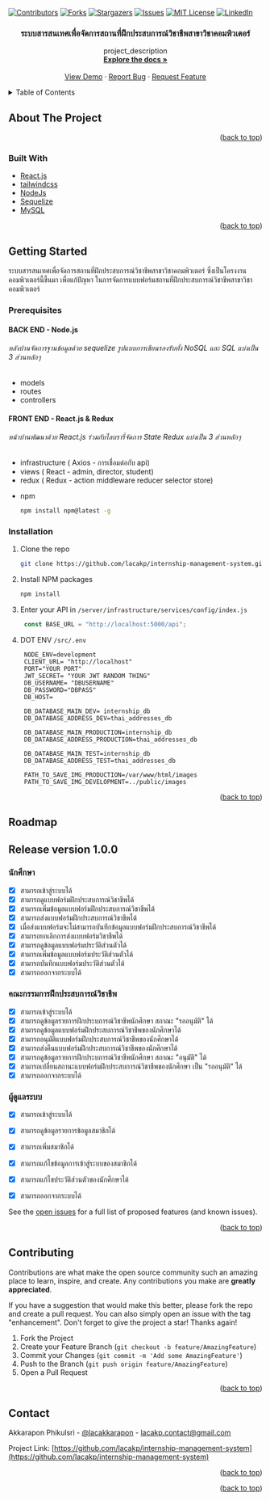 <div id="top"></div>
<!--
*** Thanks for checking out the Best-README-Template. If you have a suggestion
*** that would make this better, please fork the repo and create a pull request
*** or simply open an issue with the tag "enhancement".
*** Don't forget to give the project a star!
*** Thanks again! Now go create something AMAZING! :D
-->



<!-- PROJECT SHIELDS -->
<!--
*** I'm using markdown "reference style" links for readability.
*** Reference links are enclosed in brackets [ ] instead of parentheses ( ).
*** See the bottom of this document for the declaration of the reference variables
*** for contributors-url, forks-url, etc. This is an optional, concise syntax you may use.
*** https://www.markdownguide.org/basic-syntax/#reference-style-links
-->
[![Contributors][contributors-shield]][contributors-url]
[![Forks][forks-shield]][forks-url]
[![Stargazers][stars-shield]][stars-url]
[![Issues][issues-shield]][issues-url]
[![MIT License][license-shield]][license-url]
[![LinkedIn][linkedin-shield]][linkedin-url]



<!-- PROJECT LOGO -->
<!-- <br />
<div align="center">
  <a href="https://github.com/lacakp/internship-management-system">
    <img src="images/logo.png" alt="Logo" width="80" height="80">
  </a> -->

<h3 align="center">ระบบสารสนเทศเพื่อจัดการสถานที่ฝึกประสบการณ์วิชาชีพสาขาวิชาคอมพิวเตอร์</h3>

  <p align="center">
    project_description
    <br />
    <a href="https://github.com/lacakp/internship-management-system"><strong>Explore the docs »</strong></a>
    <br />
    <br />
    <a href="https://github.com/lacakp/internship-management-system">View Demo</a>
    ·
    <a href="https://github.com/lacakp/internship-management-system/issues">Report Bug</a>
    ·
    <a href="https://github.com/lacakp/internship-management-system/issues">Request Feature</a>
  </p>
</div>



<!-- TABLE OF CONTENTS -->
<details>
  <summary>Table of Contents</summary>
  <ol>
    <li>
      <a href="#about-the-project">About The Project</a>
      <ul>
        <li><a href="#built-with">Built With</a></li>
      </ul>
    </li>
    <li>
      <a href="#getting-started">Getting Started</a>
      <ul>
        <li><a href="#prerequisites">Prerequisites</a></li>
        <li><a href="#installation">Installation</a></li>
      </ul>
    </li>
    <!-- <li><a href="#usage">Usage</a></li> -->
    <li><a href="#roadmap">Roadmap</a></li>
    <li><a href="#contributing">Contributing</a></li>
    <!-- <li><a href="#license">License</a></li> -->
    <li><a href="#contact">Contact</a></li>
    <!-- <li><a href="#acknowledgments">Acknowledgments</a></li> -->
  </ol>
</details>



<!-- ABOUT THE PROJECT -->
## About The Project

<!-- [![Product Name Screen Shot][product-screenshot]](https://example.com) -->

<!-- Here's a blank template to get started: To avoid retyping too much info. Do a search and replace with your text editor for the following: `lacakp`, `internship-management-system`, `lacakkarapon`, `lacakp`, `gmail`, `lacakp.contact`, `internship-management-system`, `project_description` -->

<p align="right">(<a href="#top">back to top</a>)</p>



### Built With

* [React.js](https://reactjs.org/)
* [tailwindcss](https://tailwindcss.com/)
* [NodeJs](https://nodejs.org/)
* [Sequelize](https://sequelize.org/)
* [MySQL](https://www.mysql.com/)

<p align="right">(<a href="#top">back to top</a>)</p>



<!-- GETTING STARTED -->
## Getting Started

ระบบสารสนเทศเพื่อจัดการสถานที่ฝึกประสบการณ์วิชาชีพสาขาวิชาคอมพิวเตอร์ ซึ่งเป็นโครงงานคอมพิวเตอร์นี้ขึ้นมา เพื่อแก้ปัญหา ในการจัดการแบบฟอร์มสถานที่ฝึกประสบการณ์วิชาชีพสาขาวิชาคอมพิวเตอร์ 

### Prerequisites

#### BACK END - Node.js
###### หลังบ้านจัดการฐานข้อมูลด้วย sequelize รูปแบบการเขียนรองรับทั้ง NoSQL และ SQL แบ่งเป็น 3 ส่วนหลักๆ

- models
- routes
- controllers


#### FRONT END - React.js & Redux
###### หน้าบ้านพัฒนาด้วย React.js ร่วมกับไลบรารี่จัดการ State Redux แบ่งเป็น 3 ส่วนหลักๆ
- infrastructure ( Axios - การเชื่อมต่อกับ api)
- views ( React - admin, director, student)
- redux ( Redux - action middleware reducer selector store)


* npm
  ```sh
  npm install npm@latest -g
  ```

### Installation

1. Clone the repo
   ```sh
   git clone https://github.com/lacakp/internship-management-system.git
   ```
2. Install NPM packages
   ```sh
   npm install
   ```
3. Enter your API in `/server/infrastructure/services/config/index.js`
   ```js
    const BASE_URL = "http://localhost:5000/api";
   ```
4. DOT ENV `/src/.env`
   ```env
    NODE_ENV=development
    CLIENT_URL= "http://localhost"
    PORT="YOUR PORT"
    JWT_SECRET= "YOUR JWT RANDOM THING"
    DB_USERNAME= "DBUSERNAME"
    DB_PASSWORD="DBPASS"
    DB_HOST=

    DB_DATABASE_MAIN_DEV= internship_db
    DB_DATABASE_ADDRESS_DEV=thai_addresses_db

    DB_DATABASE_MAIN_PRODUCTION=internship_db
    DB_DATABASE_ADDRESS_PRODUCTION=thai_addresses_db

    DB_DATABASE_MAIN_TEST=internship_db
    DB_DATABASE_ADDRESS_TEST=thai_addresses_db

    PATH_TO_SAVE_IMG_PRODUCTION=/var/www/html/images
    PATH_TO_SAVE_IMG_DEVELOPMENT=../public/images
   ```

<p align="right">(<a href="#top">back to top</a>)</p>



<!-- USAGE EXAMPLES -->
<!-- ## Usage -->
<!-- 
Use this space to show useful examples of how a project can be used. Additional screenshots, code examples and demos work well in this space. You may also link to more resources.

_For more examples, please refer to the [Documentation](https://example.com)_

<p align="right">(<a href="#top">back to top</a>)</p> -->



<!-- ROADMAP -->
## Roadmap

## Release version 1.0.0

### นักศึกษา
- [x] สามารถเข้าสู่ระบบได้
- [x] สามารถดูแบบฟอร์มฝึกประสบการณ์วิชาชีพได้
- [x] สามารถเพิ่มข้อมูลแบบฟอร์มฝึกประสบการณ์วิชาชีพได้
- [x] สามารถส่งแบบฟอร์มฝึกประสบการณ์วิชาชีพได้
- [x] เมื่อส่งแบบฟอร์มจะไม่สามารถบันทึกข้อมูลแบบฟอร์มฝึกประสบการณ์วิชาชีพได้
- [x] สามารถยกเลิกการส่งแบบฟอร์มวิชาชีพได้
- [x] สามารถดูข้อมูลแบบฟอร์มประวัติส่วนตัวได้
- [x] สามารถเพิ่มข้อมูลแบบฟอร์มประวัติส่วนตัวได้
- [x] สามารถบันทึกแบบฟอร์มประวัติส่วนตัวได้
- [x] สามารถออกจากระบบได้

### คณะกรรมการฝึกประสบการณ์วิชาชีพ
- [x] สามารถเข้าสู่ระบบได้
- [x] สามารถดูข้อมูลรายการฝึกประบการณ์วิชาชีพนักศึกษา สถาณะ "รออนุมัติ" ได้
- [x] สามารถดูข้อมูลแบบฟอร์มฝึกประสบการณ์วิชาชีพของนักศึกษาได้
- [x] สามารถอนุมัติแบบฟอร์มฝึกประสบการณ์วิชาชีพของนักศึกษาได้
- [x] สามารถส่งคืนแบบฟอร์มฝึกประสบการณ์วิชาชีพของนักศึกษาได้
- [x] สามารถดูข้อมูลรายการฝึกประบการณ์วิชาชีพนักศึกษา สถาณะ "อนุมัติ" ได้
- [x] สามารถเปลี่ยนสถานะแบบฟอร์มฝึกประสบการณ์วิชาชีพของนักศึกษา เป็น "รออนุมัติ" ได้
- [x] สามารถออกจากระบบได้

### ผู้ดูแลระบบ
- [x] สามารถเข้าสู่ระบบได้
- [x] สามารถดูข้อมูลรายการข้อมูลสมาชิกได้
- [x] สามารถเพิ่มสมาชิกได้
- [x] สามารถแก้ไขข้อมูลการเข้าสู่ระบบของสมาชิกได้
- [x] สามารถแก้ไขประวัติส่วนตัวของนักศึกษาได้
- [x] สามารถออกจากระบบได้



See the [open issues](https://github.com/lacakp/internship-management-system/issues) for a full list of proposed features (and known issues).

<p align="right">(<a href="#top">back to top</a>)</p>



<!-- CONTRIBUTING -->
## Contributing

Contributions are what make the open source community such an amazing place to learn, inspire, and create. Any contributions you make are **greatly appreciated**.

If you have a suggestion that would make this better, please fork the repo and create a pull request. You can also simply open an issue with the tag "enhancement".
Don't forget to give the project a star! Thanks again!

1. Fork the Project
2. Create your Feature Branch (`git checkout -b feature/AmazingFeature`)
3. Commit your Changes (`git commit -m 'Add some AmazingFeature'`)
4. Push to the Branch (`git push origin feature/AmazingFeature`)
5. Open a Pull Request

<p align="right">(<a href="#top">back to top</a>)</p>



<!-- LICENSE -->
<!-- ## License -->

<!-- Distributed under the MIT License. See `LICENSE.txt` for more information. -->

<!-- <p align="right">(<a href="#top">back to top</a>)</p> -->



<!-- CONTACT -->
## Contact

Akkarapon Phikulsri - [@lacakkarapon](https://twitter.com/lacakkarapon) - lacakp.contact@gmail.com

Project Link: [https://github.com/lacakp/internship-management-system](https://github.com/lacakp/internship-management-system)

<p align="right">(<a href="#top">back to top</a>)</p>



<!-- ACKNOWLEDGMENTS -->
<!-- ## Acknowledgments

* []()
* []()
* []() -->

<p align="right">(<a href="#top">back to top</a>)</p>



<!-- MARKDOWN LINKS & IMAGES -->
<!-- https://www.markdownguide.org/basic-syntax/#reference-style-links -->
[contributors-shield]: https://img.shields.io/github/contributors/lacakp/internship-management-system.svg?style=for-the-badge
[contributors-url]: https://github.com/lacakp/internship-management-system/graphs/contributors
[forks-shield]: https://img.shields.io/github/forks/lacakp/internship-management-system.svg?style=for-the-badge
[forks-url]: https://github.com/lacakp/internship-management-system/network/members
[stars-shield]: https://img.shields.io/github/stars/lacakp/internship-management-system.svg?style=for-the-badge
[stars-url]: https://github.com/lacakp/internship-management-system/stargazers
[issues-shield]: https://img.shields.io/github/issues/lacakp/internship-management-system.svg?style=for-the-badge
[issues-url]: https://github.com/lacakp/internship-management-system/issues
[license-shield]: https://img.shields.io/github/license/lacakp/internship-management-system.svg?style=for-the-badge
[license-url]: https://github.com/lacakp/internship-management-system/blob/master/LICENSE.txt
[linkedin-shield]: https://img.shields.io/badge/-LinkedIn-black.svg?style=for-the-badge&logo=linkedin&colorB=555
[linkedin-url]: https://linkedin.com/in/lacakp
[product-screenshot]: images/screenshot.png
